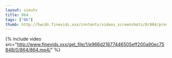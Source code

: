 ```yaml
--- 
layout: sieutv
title: 864
tags: ["0k"]
thumb: http://hwcdn.finevids.xxx/contents/videos_screenshots/0/864/preview.mp4.jpg
---
```

{% include video src="http://www.finevids.xxx/get_file/1/e966d21877446505eff200a90ec75848/0/864/864.mp4/" %} 
